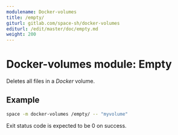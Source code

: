 ```yaml
---
modulename: Docker-volumes
title: /empty/
giturl: gitlab.com/space-sh/docker-volumes
editurl: /edit/master/doc/empty.md
weight: 200
---
```

# Docker-volumes module: Empty

Deletes all files in a _Docker_ volume.

## Example

```sh
space -m docker-volumes /empty/ -- "myvolume"
```

Exit status code is expected to be 0 on success.
